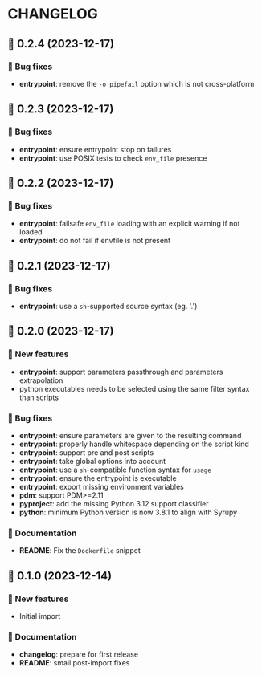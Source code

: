 # CHANGELOG

## 🚀 0.2.4 (2023-12-17)

### 🐛 Bug fixes

- **entrypoint**: remove the `-o pipefail` option which is not cross-platform

<!-- End of file -->

## 🚀 0.2.3 (2023-12-17)

### 🐛 Bug fixes

- **entrypoint**: ensure entrypoint stop on failures
- **entrypoint**: use POSIX tests to check `env_file` presence

<!-- End of file -->

## 🚀 0.2.2 (2023-12-17)

### 🐛 Bug fixes

- **entrypoint**: failsafe `env_file` loading with an explicit warning if not loaded
- **entrypoint**: do not fail if envfile is not present

<!-- End of file -->

## 🚀 0.2.1 (2023-12-17)

### 🐛 Bug fixes

- **entrypoint**: use a `sh`-supported source syntax (eg. '.')

<!-- End of file -->

## 🚀 0.2.0 (2023-12-17)

### 💫 New features

- **entrypoint**: support parameters passthrough and parameters extrapolation
- python executables needs to be selected using the same filter syntax than scripts

### 🐛 Bug fixes

- **entrypoint**: ensure parameters are given to the resulting command
- **entrypoint**: properly handle whitespace depending on the script kind
- **entrypoint**: support pre and post scripts
- **entrypoint**: take global options into account
- **entrypoint**: use a `sh`-compatible function syntax for `usage`
- **entrypoint**: ensure the entrypoint is executable
- **entrypoint**: export missing environment variables
- **pdm**: support PDM>=2.11
- **pyproject**: add the missing Python 3.12 support classifier
- **python**: minimum Python version is now 3.8.1 to align with Syrupy

### 📖 Documentation

- **README**: Fix the `Dockerfile` snippet

<!-- End of file -->

## 🚀 0.1.0 (2023-12-14)

### 💫 New features

- Initial import

### 📖 Documentation

- **changelog**: prepare for first release
- **README**: small post-import fixes

<!-- End of file -->

